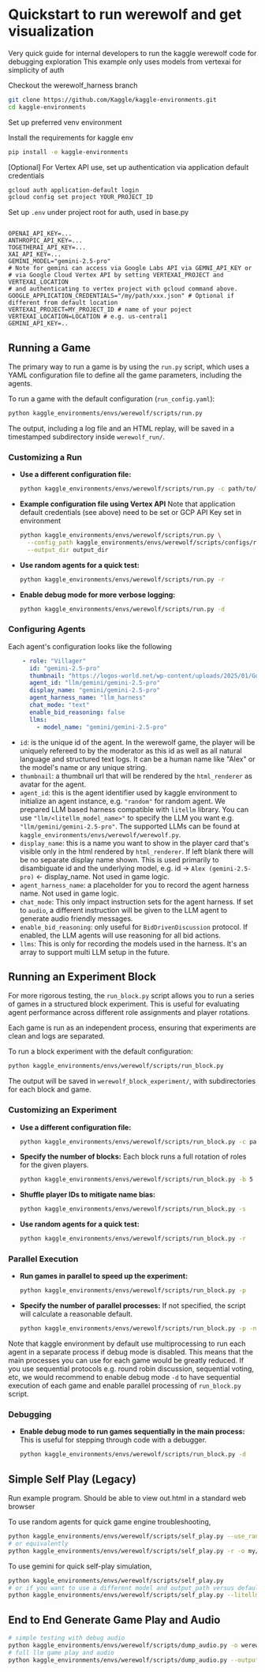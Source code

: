 # Quickstart to run werewolf and get visualization

Very quick guide for internal developers to run the kaggle werewolf code for debugging exploration
This example only uses models from vertexai for simplicity of auth

Checkout the werewolf_harness branch
```bash
git clone https://github.com/Kaggle/kaggle-environments.git
cd kaggle-environments
```

Set up preferred venv environment

Install the requirements for kaggle env
```bash
pip install -e kaggle-environments
```

[Optional] For Vertex API use, set up authentication via application default credentials
```bash
gcloud auth application-default login
gcloud config set project YOUR_PROJECT_ID
```

Set up `.env` under project root for auth, used in base.py
```

OPENAI_API_KEY=...
ANTHROPIC_API_KEY=...
TOGETHERAI_API_KEY=...
XAI_API_KEY=...
GEMINI_MODEL="gemini-2.5-pro"
# Note for gemini can access via Google Labs API via GEMNI_API_KEY or
# via Google Cloud Vertex API by setting VERTEXAI_PROJECT and VERTEXAI_LOCATION
# and authenticating to vertex project with gcloud command above.
GOOGLE_APPLICATION_CREDENTIALS="/my/path/xxx.json" # Optional if different from default location
VERTEXAI_PROJECT=MY_PROJECT_ID # name of your poject
VERTEXAI_LOCATION=LOCATION # e.g. us-central1
GEMINI_API_KEY=..
```

## Running a Game

The primary way to run a game is by using the `run.py` script, which uses a YAML configuration file to define all the game parameters, including the agents.

To run a game with the default configuration (`run_config.yaml`):
```bash
python kaggle_environments/envs/werewolf/scripts/run.py
```
The output, including a log file and an HTML replay, will be saved in a timestamped subdirectory inside `werewolf_run/`.

### Customizing a Run

- **Use a different configuration file:**
  ```bash
  python kaggle_environments/envs/werewolf/scripts/run.py -c path/to/your/config.yaml
  ```

- **Example configuration file using Vertex API**
Note that application default credentials (see above) need to be set or GCP API Key set in environment
  ```bash
  python kaggle_environments/envs/werewolf/scripts/run.py \
    --config_path kaggle_environments/envs/werewolf/scripts/configs/run/vertex_api_example_config.yaml \
    --output_dir output_dir
  ```
- **Use random agents for a quick test:**
  ```bash
  python kaggle_environments/envs/werewolf/scripts/run.py -r
  ```

- **Enable debug mode for more verbose logging:**
  ```bash
  python kaggle_environments/envs/werewolf/scripts/run.py -d
  ```

### Configuring Agents
Each agent's configuration looks like the following
```yaml
    - role: "Villager"
      id: "gemini-2.5-pro"
      thumbnail: "https://logos-world.net/wp-content/uploads/2025/01/Google-Gemini-Symbol.png"
      agent_id: "llm/gemini/gemini-2.5-pro"
      display_name: "gemini/gemini-2.5-pro"
      agent_harness_name: "llm_harness"
      chat_mode: "text"
      enable_bid_reasoning: false
      llms:
        - model_name: "gemini/gemini-2.5-pro"
```
- `id`: is the unique id of the agent. In the werewolf game, the player will be uniquely 
refereed to by the moderator as this id as well as all natural language and structured text logs.
It can be a human name like "Alex" or the model's name or any unique string.
- `thumbnail`: a thumbnail url that will be rendered by the `html_renderer` as avatar for the agent.
- `agent_id`: this is the agent identifier used by kaggle environment to initialize an agent instance, e.g. `"random"` for random agent.
We prepared LLM based harness compatible with `litellm` library. You can use `"llm/<litellm_model_name>"` to specify the LLM you want e.g. `"llm/gemini/gemini-2.5-pro"`.
The supported LLMs can be found at `kaggle_environments/envs/werewolf/werewolf.py`.
- `display_name`: this is a name you want to show in the player card that's visible only in the html rendered by `html_renderer`.
If left blank there will be no separate display name shown. This is used primarily to disambiguate id and the underlying model, e.g. id -> `Alex (gemini-2.5-pro)` <- display_name. Not used in game logic.
- `agent_harness_name`: a placeholder for you to record the agent harness name. Not used in game logic.
- `chat_mode`: This only impact instruction sets for the agent harness. 
If set to `audio`, a different instruction will be given to the LLM agent to generate audio friendly messages.
- `enable_bid_reasoning`: only useful for `BidDrivenDiscussion` protocol. If enabled, the LLM agents will use reasoning for all bid actions.
- `llms`: This is only for recording the models used in the harness. It's an array to support multi LLM setup in the future.

## Running an Experiment Block

For more rigorous testing, the `run_block.py` script allows you to run a series of games in a structured block experiment. This is useful for evaluating agent performance across different role assignments and player rotations.

Each game is run as an independent process, ensuring that experiments are clean and logs are separated.

To run a block experiment with the default configuration:
```bash
python kaggle_environments/envs/werewolf/scripts/run_block.py
```
The output will be saved in `werewolf_block_experiment/`, with subdirectories for each block and game.

### Customizing an Experiment

- **Use a different configuration file:**
  ```bash
  python kaggle_environments/envs/werewolf/scripts/run_block.py -c path/to/your/config.yaml
  ```

- **Specify the number of blocks:**
  Each block runs a full rotation of roles for the given players.
  ```bash
  python kaggle_environments/envs/werewolf/scripts/run_block.py -b 5  # Runs 5 blocks
  ```

- **Shuffle player IDs to mitigate name bias:**
  ```bash
  python kaggle_environments/envs/werewolf/scripts/run_block.py -s
  ```

- **Use random agents for a quick test:**
  ```bash
  python kaggle_environments/envs/werewolf/scripts/run_block.py -r
  ```

### Parallel Execution

- **Run games in parallel to speed up the experiment:**
  ```bash
  python kaggle_environments/envs/werewolf/scripts/run_block.py -p
  ```

- **Specify the number of parallel processes:**
  If not specified, the script will calculate a reasonable default.
  ```bash
  python kaggle_environments/envs/werewolf/scripts/run_block.py -p -n 4
  ```

Note that kaggle environment by default use multiprocessing to run each agent in a separate process if debug mode is disabled. This means that the main processes you can use for each game would be greatly reduced. If you use sequential protocols e.g. round robin discussion, sequential voting, etc, we would recommend to enable debug mode `-d` to have sequential execution of each game and enable parallel processing of `run_block.py` script.

### Debugging

- **Enable debug mode to run games sequentially in the main process:**
  This is useful for stepping through code with a debugger.
  ```bash
  python kaggle_environments/envs/werewolf/scripts/run_block.py -d
  ```

## Simple Self Play (Legacy)

Run example program. Should be able to view out.html in a standard web browser

To use random agents for quick game engine troubleshooting,
```bash
python kaggle_environments/envs/werewolf/scripts/self_play.py --use_random_agent --output_dir my/path/to/replay/dir
# or equivalently
python kaggle_environments/envs/werewolf/scripts/self_play.py -r -o my/path/to/replay
```

To use gemini for quick self-play simulation,
```bash
python kaggle_environments/envs/werewolf/scripts/self_play.py
# or if you want to use a different model and output_path versus default
python kaggle_environments/envs/werewolf/scripts/self_play.py --litellm_model_path gemini/gemini-2.5-pro --brand gemini --output_dir my/path/to/replay/dir
```

## End to End Generate Game Play and Audio
```bash
# simple testing with debug audio
python kaggle_environments/envs/werewolf/scripts/dump_audio.py -o werewolf_replay_audio --debug-audio -r -s
# full llm game play and audio
python kaggle_environments/envs/werewolf/scripts/dump_audio.py --output_dir werewolf_replay_audio --shuffle_roles
```